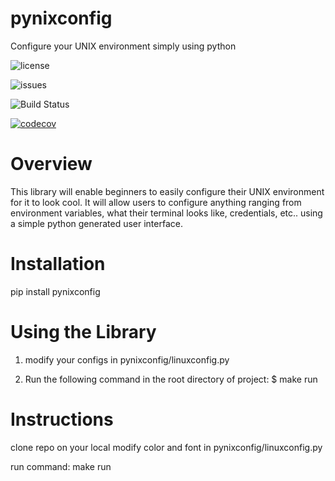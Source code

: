 # pynixconfig
Configure your UNIX environment simply using python


<img src="https://img.shields.io/github/license/sn2865/pynixconfig" alt="license"></img>

<img src="https://img.shields.io/github/issues/sn2865/pynixconfig" alt="issues"></img>

![Build Status](https://github.com/sn2865/pynixconfig/actions/workflows/build.yml/badge.svg)

[![codecov](https://codecov.io/gh/sn2865/pynixconfig/branch/main/graph/badge.svg)](https://codecov.io/gh/sn2865/pynixconfig)

# Overview

This library will enable beginners to easily configure their UNIX environment for it to look cool.
It will allow users to configure anything ranging from environment variables, what their terminal looks like,
credentials, etc.. using a simple python generated user interface.

# Installation

pip install pynixconfig

# Using the Library

1. modify your configs in pynixconfig/linuxconfig.py

2. Run the following command in the root directory of project: $ make run

# Instructions

clone repo on your local
modify color and font in pynixconfig/linuxconfig.py

run command: make run

